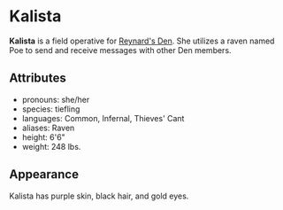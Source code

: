 # Kalista

**Kalista** is a field operative for [Reynard's Den](../../../organizations/reynards-den.md). She utilizes a raven named Poe to send and receive messages with other Den members.

## Attributes

- pronouns: she/her
- species: tiefling
- languages: Common, Infernal, Thieves' Cant
- aliases: Raven
- height: 6'6"
- weight: 248 lbs.

## Appearance

Kalista has purple skin, black hair, and gold eyes.
